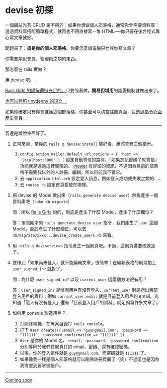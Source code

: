 # devise 初探

一個網站光有 CRUD 是不夠的：如果你想做個人部落格，通常你會需要資料庫：透過資料庫搭配簡單程式，就再也不用直接寫一堆 HTML──你只要在後台程式專心寫文章就好。

問題來了：**這是你的個人部落格**。你要怎麼讓電腦只允許你寫文章？

你需要類似會員、管理員之類的東西。

那怎麼在 rails 實做？

[用 devise 吧。](https://github.com/plataformatec/devise)

[Rails Girls 的講解還挺充足的。](http://railsgirls.tw/devise)只要照著做，**簡易但堪用**的認證機制就做出來了。

[也可以參照 tinydenny 的短文。](http://ithelp.ithome.com.tw/articles/10159830)

如果你確定只有你會維護這個部落格，你甚至可以清空註冊頁面，[只透過指令介面產生會員](https://stackoverflow.com/questions/4316940/create-a-devise-user-from-ruby-console)。

* * *

我還是說說東西好了。

1. 正常來說，當你的 `rails g devise:install` 裝好後，應該會有三個指示。
    1. `config.action_mailer.default_url_options = { :host => 'localhost:3000' }` ：設定自動寄信的路徑。「如果忘記密碼了就寄信」功能就是透過這裡實現的。 [ihower](https://ihower.tw/rails/actionmailer.html) 有詳細的資訊，不過因為目前的部落格不需要我以外的人註冊、編輯，所以目前我不管它。
    2. 去 `application.html.erb` 設定登入訊息，例如登入成功或失敗之類的......
    3. 去 `routes.rb` 設定首頁要放在哪裡。
2. 把 devise 的 Model 做出來（`rails generate devise user`）然後產生一個資料庫吧（`rake db:migrate`）

    問：所以 [Rails Girls](http://railsgirls.tw/devise) 說的，到底是產生了什麼 Model，產生了什麼欄位？

    答：按照剛才的 `rails generate devise user` 指令，我們產生了 `user` 這個 Model。至於產生了什麼欄位，可以去 `db/migrate/xxxx...devise_create_users.rb` 來看。

3. 用 `rails g devise:views` 指令產生一組網頁吧。不過，這網頁還要改就是了。
4. 要作到「如果尚未登入，就不能編輯文章」很簡單：在編輯表格的網頁加上 `user_signed_in?` 就對了。

    問：為什麼 `user_signed_in?` 以及 `current_user` 這兩個方法很有用？

    答：`user_signed_in?` 是偵測用戶有沒有登入、`current_user` 則是撈出目前登入用戶的資料：例如 `current_user.email` 就是目前登入用戶的 email。光知道「這人有沒有登入」還有「目前登入用戶的資料」就足夠寫許多文章了。

5. 如何用 console 製造用戶？
    1. 打開終端機、在專案目錄打 `rails console`。
    2. 打下 `User.create!({:email => "guy@gmail.com", :password => "111111", :password_confirmation => "111111" })`
    3. `User` 是你的 Model 名、`:email`、`:password`、`:password_confirmation` 分別等同於我們在網頁打的 email、密碼、還有確認密碼。
    4. 以後，你的登入信件就是 `guy@gmail.com`、而密碼就是 `111111` 了。
    5. 如果像我一樣是個人部落格就可以刪除註冊頁面了（笑）不過這也是因為我考慮到要掌握帳戶。

* * *

[Coming soon](http://stackoverflow.com/questions/5414262/how-can-i-skip-an-error-if-find-returns-nothing-in-rails)
